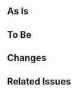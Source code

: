 ## As Is
<!-- 現在の状態や、このプルリクエストで変更・修正する前の状況について説明します -->
<!-- 例: 現在のAPIのエンドポイントはXで、パフォーマンスの問題がある -->

## To Be
<!-- 変更後の状態や、このプルリクエストの目的を達成した結果について説明します -->
<!-- 例: 新しいエンドポイントYを追加し、パフォーマンスを向上させる -->

## Changes
<!-- 具体的な変更点を箇条書きで示します。どのファイルや機能に影響があるのか明記すると良いです -->
<!-- 例:
  - `/api/v2/`に新しいエンドポイントを追加
  - リクエストの処理速度を最適化
  - ユーザー情報のキャッシュ処理を追加
-->

## Related Issues
<!-- 関連するチケットや問題があればリンクを貼ってください -->
<!-- 例: close #123, see #456 -->
